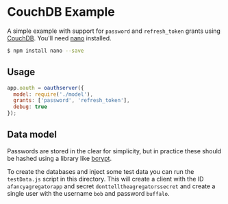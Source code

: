 # CouchDB Example

A simple example with support for `password` and `refresh_token` grants using [CouchDB](http://couchdb.apache.org/). You'll need [nano](https://www.npmjs.com/package/nano) installed.

```bash
$ npm install nano --save
```

## Usage

```js
app.oauth = oauthserver({
  model: require('./model'),
  grants: ['password', 'refresh_token'],
  debug: true
});
```

## Data model

Passwords are stored in the clear for simplicity, but in practice these should be hashed using a library like [bcrypt](https://github.com/ncb000gt/node.bcrypt.js).

To create the databases and inject some test data you can run the `testData.js` script in this directory. This will create a client with the ID `afancyagregatorapp` and secret `donttelltheagregatorssecret` and create a single user with the username `bob` and password `buffalo`.